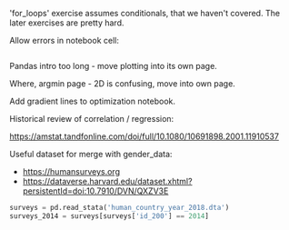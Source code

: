 'for_loops' exercise assumes conditionals, that we haven't covered.  The later
exercises are pretty hard.

Allow errors in notebook cell:

```{python tags=c("raises-exception")}
```

Pandas intro too long - move plotting into its own page.

Where, argmin page - 2D is confusing, move into own page.

Add gradient lines to optimization notebook.

Historical review of correlation / regression:

https://amstat.tandfonline.com/doi/full/10.1080/10691898.2001.11910537

Useful dataset for merge with gender_data:

* <https://humansurveys.org>
* <https://dataverse.harvard.edu/dataset.xhtml?persistentId=doi:10.7910/DVN/QXZV3E>

```python
surveys = pd.read_stata('human_country_year_2018.dta')
surveys_2014 = surveys[surveys['id_200'] == 2014]
```
